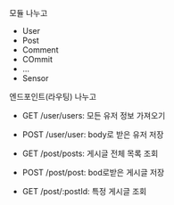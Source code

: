 모듈 나누고
- User 
- Post 
- Comment
- COmmit
- ...
- Sensor

엔드포인트(라우팅) 나누고
- GET /user/users: 모든 유저 정보 가져오기
- POST /user/user: body로 받은 유저 저장

- GET /post/posts: 게시글 전체 목록 조회
- POST /post/post: bod로받은 게시글 저장
- GET /post/:postId: 특정 게시글 조회


